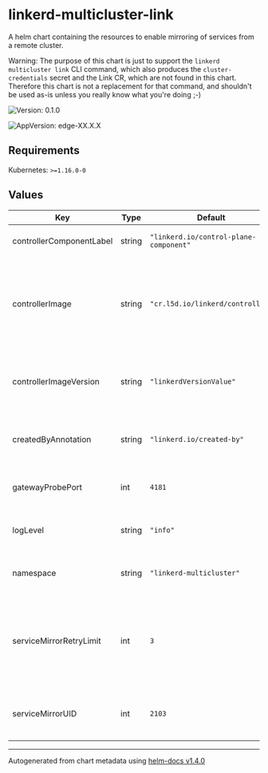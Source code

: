 # linkerd-multicluster-link

A helm chart containing the resources to enable mirroring
of services from a remote cluster.

Warning: The purpose of this chart is just to support the `linkerd
multicluster link` CLI command, which also produces the
`cluster-credentials` secret and the Link CR, which are not found in this
chart. Therefore this chart is not a replacement for that command, and
shouldn't be used as-is unless you really know what you're doing ;-)

![Version: 0.1.0](https://img.shields.io/badge/Version-0.1.0-informational?style=flat-square)

![AppVersion: edge-XX.X.X](https://img.shields.io/badge/AppVersion-edge--XX.X.X-informational?style=flat-square)

## Requirements

Kubernetes: `>=1.16.0-0`

## Values

| Key | Type | Default | Description |
|-----|------|---------|-------------|
| controllerComponentLabel | string | `"linkerd.io/control-plane-component"` | Control plane label. Do not edit  |
| controllerImage | string | `"cr.l5d.io/linkerd/controller"` | Docker image for the Service mirror component (uses the Linkerd controller image) |
| controllerImageVersion | string | `"linkerdVersionValue"` | Tag for the Service Mirror container Docker image |
| createdByAnnotation | string | `"linkerd.io/created-by"` | Annotation label for the proxy create. Do not edit. |
| gatewayProbePort | int | `4181` | The port used for liveliness probing  |
| logLevel | string | `"info"` | Log level for the Multicluster components  |
| namespace | string | `"linkerd-multicluster"` | Service Mirror component namespace  |
| serviceMirrorRetryLimit | int | `3` | Number of times update from the remote cluster is allowed to be requeued (retried) |
| serviceMirrorUID | int | `2103` | User id under which the Service Mirror shall be ran  |

----------------------------------------------
Autogenerated from chart metadata using [helm-docs v1.4.0](https://github.com/norwoodj/helm-docs/releases/v1.4.0)
